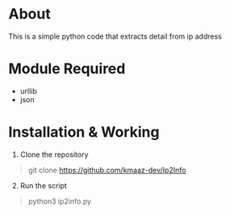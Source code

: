 # About 

This is a simple python code that extracts detail from ip address

# Module Required

- urllib
- json 

# Installation & Working 

1. Clone the repository
> git clone https://github.com/kmaaz-dev/Ip2Info

2. Run the script 
>  python3 ip2info.py


